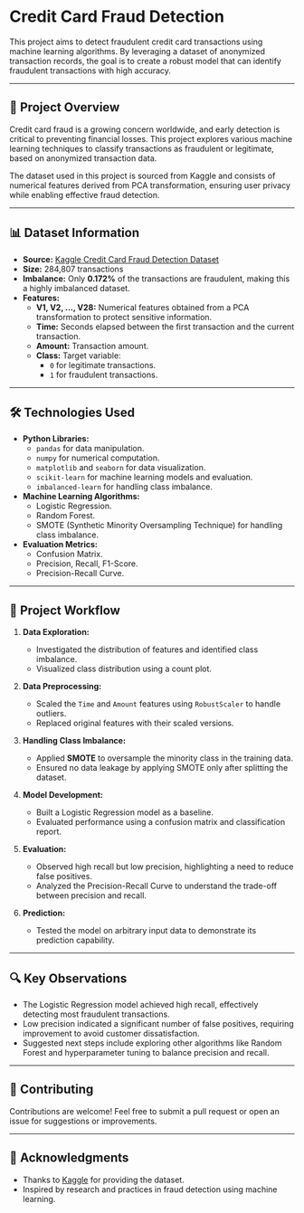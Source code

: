 # Credit Card Fraud Detection

This project aims to detect fraudulent credit card transactions using machine learning algorithms. By leveraging a dataset of anonymized transaction records, the goal is to create a robust model that can identify fraudulent transactions with high accuracy.

---

## 🚀 **Project Overview**

Credit card fraud is a growing concern worldwide, and early detection is critical to preventing financial losses. This project explores various machine learning techniques to classify transactions as fraudulent or legitimate, based on anonymized transaction data. 

The dataset used in this project is sourced from Kaggle and consists of numerical features derived from PCA transformation, ensuring user privacy while enabling effective fraud detection.

---

## 📊 **Dataset Information**

- **Source:** [Kaggle Credit Card Fraud Detection Dataset](https://www.kaggle.com/mlg-ulb/creditcardfraud)
- **Size:** 284,807 transactions
- **Imbalance:** Only **0.172%** of the transactions are fraudulent, making this a highly imbalanced dataset.
- **Features:**
  - **V1, V2, ..., V28:** Numerical features obtained from a PCA transformation to protect sensitive information.
  - **Time:** Seconds elapsed between the first transaction and the current transaction.
  - **Amount:** Transaction amount.
  - **Class:** Target variable:
    - `0` for legitimate transactions.
    - `1` for fraudulent transactions.

---

## 🛠️ **Technologies Used**

- **Python Libraries:**
  - `pandas` for data manipulation.
  - `numpy` for numerical computation.
  - `matplotlib` and `seaborn` for data visualization.
  - `scikit-learn` for machine learning models and evaluation.
  - `imbalanced-learn` for handling class imbalance.
- **Machine Learning Algorithms:**
  - Logistic Regression.
  - Random Forest.
  - SMOTE (Synthetic Minority Oversampling Technique) for handling class imbalance.
- **Evaluation Metrics:**
  - Confusion Matrix.
  - Precision, Recall, F1-Score.
  - Precision-Recall Curve.

---

## 📜 **Project Workflow**

1. **Data Exploration:**
   - Investigated the distribution of features and identified class imbalance.
   - Visualized class distribution using a count plot.

2. **Data Preprocessing:**
   - Scaled the `Time` and `Amount` features using `RobustScaler` to handle outliers.
   - Replaced original features with their scaled versions.

3. **Handling Class Imbalance:**
   - Applied **SMOTE** to oversample the minority class in the training data.
   - Ensured no data leakage by applying SMOTE only after splitting the dataset.

4. **Model Development:**
   - Built a Logistic Regression model as a baseline.
   - Evaluated performance using a confusion matrix and classification report.

5. **Evaluation:**
   - Observed high recall but low precision, highlighting a need to reduce false positives.
   - Analyzed the Precision-Recall Curve to understand the trade-off between precision and recall.

6. **Prediction:**
   - Tested the model on arbitrary input data to demonstrate its prediction capability.

---

## 🔍 **Key Observations**

- The Logistic Regression model achieved high recall, effectively detecting most fraudulent transactions.
- Low precision indicated a significant number of false positives, requiring improvement to avoid customer dissatisfaction.
- Suggested next steps include exploring other algorithms like Random Forest and hyperparameter tuning to balance precision and recall.

---

## 🤝 **Contributing**

Contributions are welcome! Feel free to submit a pull request or open an issue for suggestions or improvements.

---

## 📝 **Acknowledgments**

- Thanks to [Kaggle](https://www.kaggle.com/mlg-ulb/creditcardfraud) for providing the dataset.
- Inspired by research and practices in fraud detection using machine learning.



